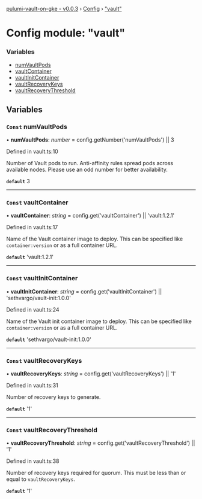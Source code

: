 [pulumi-vault-on-gke - v0.0.3](../../README.md) › [Config](../README.md) › ["vault"](_vault_.md)

# Config module: "vault"

### Variables

* [numVaultPods](_vault_.md#const-numvaultpods)
* [vaultContainer](_vault_.md#const-vaultcontainer)
* [vaultInitContainer](_vault_.md#const-vaultinitcontainer)
* [vaultRecoveryKeys](_vault_.md#const-vaultrecoverykeys)
* [vaultRecoveryThreshold](_vault_.md#const-vaultrecoverythreshold)

## Variables

### `Const` numVaultPods

• **numVaultPods**: *number* = config.getNumber('numVaultPods') || 3

Defined in vault.ts:10

Number of Vault pods to run. Anti-affinity rules spread pods across
available nodes. Please use an odd number for better availability.

**`default`** 3

___

### `Const` vaultContainer

• **vaultContainer**: *string* = config.get('vaultContainer') || 'vault:1.2.1'

Defined in vault.ts:17

Name of the Vault container image to deploy. This can be specified like
`container:version` or as a full container URL.

**`default`** 'vault:1.2.1'

___

### `Const` vaultInitContainer

• **vaultInitContainer**: *string* = config.get('vaultInitContainer') || 'sethvargo/vault-init:1.0.0'

Defined in vault.ts:24

Name of the Vault init container image to deploy. This can be specified like
`container:version` or as a full container URL.

**`default`** 'sethvargo/vault-init:1.0.0'

___

### `Const` vaultRecoveryKeys

• **vaultRecoveryKeys**: *string* = config.get('vaultRecoveryKeys') || '1'

Defined in vault.ts:31

Number of recovery keys to generate.

**`default`** '1'

___

### `Const` vaultRecoveryThreshold

• **vaultRecoveryThreshold**: *string* = config.get('vaultRecoveryThreshold') || '1'

Defined in vault.ts:38

Number of recovery keys required for quorum. This must be less than
or equal to `vaultRecoveryKeys`.

**`default`** '1'
